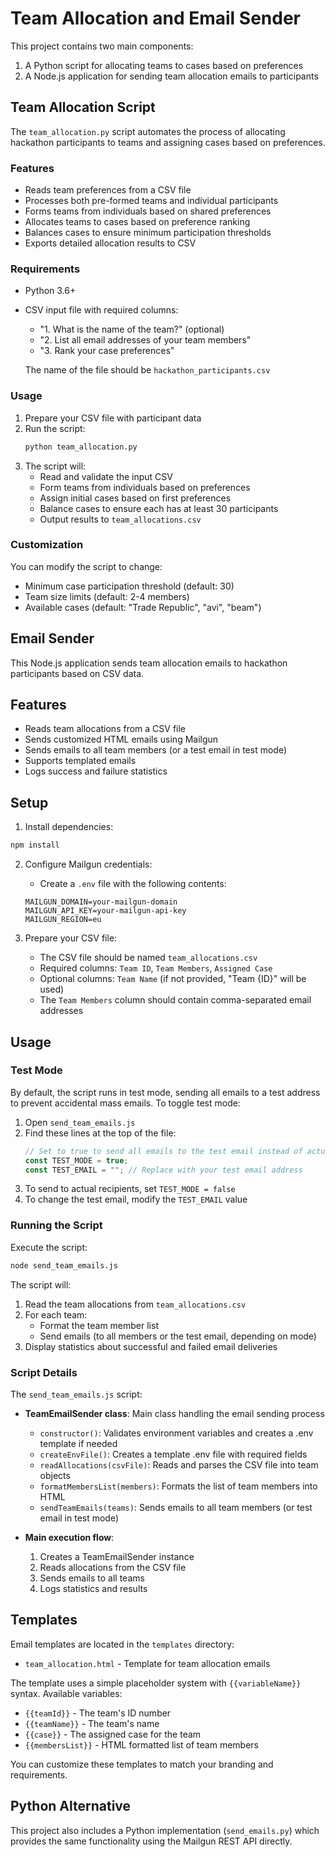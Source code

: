 # Team Allocation and Email Sender

This project contains two main components:
1. A Python script for allocating teams to cases based on preferences
2. A Node.js application for sending team allocation emails to participants

## Team Allocation Script

The `team_allocation.py` script automates the process of allocating hackathon participants to teams and assigning cases based on preferences.

### Features

- Reads team preferences from a CSV file
- Processes both pre-formed teams and individual participants
- Forms teams from individuals based on shared preferences
- Allocates teams to cases based on preference ranking
- Balances cases to ensure minimum participation thresholds
- Exports detailed allocation results to CSV

### Requirements

- Python 3.6+
- CSV input file with required columns:
  - "1. What is the name of the team?" (optional)
  - "2. List all email addresses of your team members"
  - "3. Rank your case preferences"

  The name of the file should be `hackathon_participants.csv`

### Usage

1. Prepare your CSV file with participant data
2. Run the script:
   ```bash
   python team_allocation.py
   ```
3. The script will:
   - Read and validate the input CSV
   - Form teams from individuals based on preferences
   - Assign initial cases based on first preferences
   - Balance cases to ensure each has at least 30 participants
   - Output results to `team_allocations.csv`

### Customization

You can modify the script to change:
- Minimum case participation threshold (default: 30)
- Team size limits (default: 2-4 members)
- Available cases (default: "Trade Republic", "avi", "beam")

## Email Sender

This Node.js application sends team allocation emails to hackathon participants based on CSV data.

## Features

- Reads team allocations from a CSV file
- Sends customized HTML emails using Mailgun
- Sends emails to all team members (or a test email in test mode)
- Supports templated emails
- Logs success and failure statistics

## Setup

1. Install dependencies:
```bash
npm install
```

2. Configure Mailgun credentials:
   - Create a `.env` file with the following contents:
   ```
   MAILGUN_DOMAIN=your-mailgun-domain
   MAILGUN_API_KEY=your-mailgun-api-key
   MAILGUN_REGION=eu
   ```

3. Prepare your CSV file:
   - The CSV file should be named `team_allocations.csv`
   - Required columns: `Team ID`, `Team Members`, `Assigned Case`
   - Optional columns: `Team Name` (if not provided, "Team {ID}" will be used)
   - The `Team Members` column should contain comma-separated email addresses

## Usage

### Test Mode

By default, the script runs in test mode, sending all emails to a test address to prevent accidental mass emails. To toggle test mode:

1. Open `send_team_emails.js`
2. Find these lines at the top of the file:
   ```javascript
   // Set to true to send all emails to the test email instead of actual team members
   const TEST_MODE = true;
   const TEST_EMAIL = ""; // Replace with your test email address
   ```
3. To send to actual recipients, set `TEST_MODE = false`
4. To change the test email, modify the `TEST_EMAIL` value

### Running the Script

Execute the script:

```bash
node send_team_emails.js
```

The script will:
1. Read the team allocations from `team_allocations.csv`
2. For each team:
   - Format the team member list
   - Send emails (to all members or the test email, depending on mode)
3. Display statistics about successful and failed email deliveries

### Script Details

The `send_team_emails.js` script:

- **TeamEmailSender class**: Main class handling the email sending process
  - `constructor()`: Validates environment variables and creates a .env template if needed
  - `createEnvFile()`: Creates a template .env file with required fields
  - `readAllocations(csvFile)`: Reads and parses the CSV file into team objects
  - `formatMembersList(members)`: Formats the list of team members into HTML
  - `sendTeamEmails(teams)`: Sends emails to all team members (or test email in test mode)

- **Main execution flow**:
  1. Creates a TeamEmailSender instance
  2. Reads allocations from the CSV file
  3. Sends emails to all teams
  4. Logs statistics and results

## Templates

Email templates are located in the `templates` directory:

- `team_allocation.html` - Template for team allocation emails

The template uses a simple placeholder system with `{{variableName}}` syntax. Available variables:
- `{{teamId}}` - The team's ID number
- `{{teamName}}` - The team's name
- `{{case}}` - The assigned case for the team
- `{{membersList}}` - HTML formatted list of team members

You can customize these templates to match your branding and requirements.

## Python Alternative

This project also includes a Python implementation (`send_emails.py`) which provides the same functionality using the Mailgun REST API directly.


